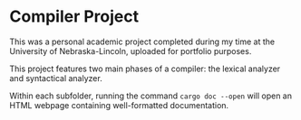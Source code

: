 # Compiler Project

This was a personal academic project completed during my time at the University of Nebraska-Lincoln, uploaded for portfolio purposes.

This project features two main phases of a compiler: the lexical analyzer and syntactical analyzer.

Within each subfolder, running the command `cargo doc --open` will open an HTML webpage containing well-formatted documentation.
